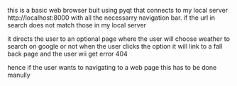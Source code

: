 this is a basic web browser buit using pyqt  that connects to my local server http://localhost:8000  with all the necessarry navigation bar.
 if the url in search does not match those in my local server

it directs the user to an optional page where the user will choose weather to search on google or not
when the user clicks the option  it will link to a fall back page and the user wii get error 404 

hence if the user wants to navigating to a web page this has to be done manully




````

